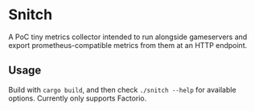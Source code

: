 # Snitch

A PoC tiny metrics collector intended to run alongside gameservers and export prometheus-compatible metrics from them at an HTTP endpoint.

## Usage

Build with `cargo build`, and then check `./snitch --help` for available options. Currently only supports Factorio.
